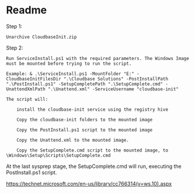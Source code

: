 # Readme

Step 1:

    Unarchive CloudbaseInit.zip

Step 2:

    Run ServiceInstall.ps1 with the required parameters. The Windows Image must be mounted before trying to run the script.
    
    Example: & .\ServiceInstall.ps1 -MountFolder "E:" -CloudbaseInitFilesDir ".\Cloudbase Solutions" -PostInstallPath  ".\PostInstall.ps1" -SetupCompletePath ".\SetupComplete.cmd" -UnattendXmlPath ".\Unattend.xml" -ServiceUsername "cloudbase-init"

    The script will:
        
        install the cloudbase-init service using the registry hive
        
        Copy the cloudbase-init folders to the mounted image
        
        Copy the PostInstall.ps1 script to the mounted image
        
        Copy the Unattend.xml to the mounted image.

        Copy the SetupComplete.cmd script to the mounted image, to \Windows\Setup\Scripts\SetupComplete.cmd

At the last sysprep stage, the SetupComplete.cmd will run, executing the PostInstall.ps1 script.

https://technet.microsoft.com/en-us/library/cc766314(v=ws.10).aspx